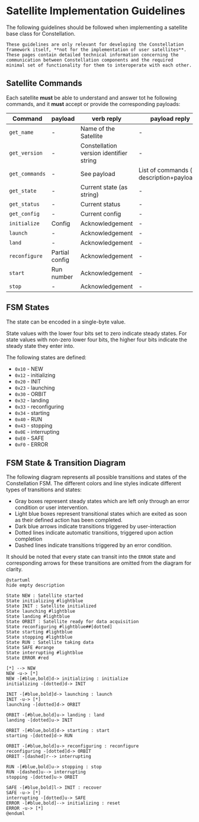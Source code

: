 # Satellite Implementation Guidelines

The following guidelines should be followed when implementing a satellite base class for Constellation.

```{note}
These guidelines are only relevant for developing the Constellation framework itself, **not for the implementation of user satellites**.
These pages contain detailed technical information concerning the communication between Constellation components and the required
minimal set of functionality for them to interoperate with each other.
```

## Satellite Commands

Each satellite **must** be able to understand and answer tot he following commands, and it **must** accept or provide the
corresponding payloads:

| Command | payload | verb reply | payload reply
| ------- | ------- | ---------- | -------------
| `get_name` | - | Name of the Satellite | -
| `get_version` | - | Constellation version identifier string | -
| `get_commands` | - | See payload | List of commands (+ description+payload?)
| `get_state` | - | Current state (as string) | -
| `get_status` | - | Current status | -
| `get_config` | - | Current config | -
| `initialize` | Config | Acknowledgement | -
| `launch` | - | Acknowledgement | -
| `land` | - | Acknowledgement | -
| `reconfigure` | Partial config | Acknowledgement | -
| `start` | Run number | Acknowledgement | -
| `stop` | - | Acknowledgement | -

## FSM States

The state can be encoded in a single-byte value.

State values with the lower four bits set to zero indicate steady states. For state values with non-zero lower four bits, the higher four bits indicate the steady state they enter into.

The following states are defined:

* `0x10` - NEW
* `0x12` - initializing
* `0x20` - INIT
* `0x23` - launching
* `0x30` - ORBIT
* `0x32` - landing
* `0x33` - reconfiguring
* `0x34` - starting
* `0x40` - RUN
* `0x43` - stopping
* `0x0E` - interrupting
* `0xE0` - SAFE
* `0xF0` - ERROR

## FSM State & Transition Diagram

The following diagram represents all possible transitions and states of the Constellation FSM. The different colors and line
styles indicate different types of transitions and states:

* Gray boxes represent steady states which are left only through an error condition or user intervention.
* Light blue boxes represent transitional states which are exited as soon as their defined action has been completed.
* Dark blue arrows indicate transitions triggered by user-interaction
* Dotted lines indicate automatic transitions, triggered upon action completion
* Dashed lines indicate transitions triggered by an error condition.

It should be noted that every state can transit into the `ERROR` state and corresponding arrows for these transitions are
omitted from the diagram for clarity.

```plantuml
@startuml
hide empty description

State NEW : Satellite started
State initializing #lightblue
State INIT : Satellite initialized
State launching #lightblue
State landing #lightblue
State ORBIT : Satellite ready for data acquisition
State reconfiguring #lightblue##[dotted]
State starting #lightblue
State stopping #lightblue
State RUN : Satellite taking data
State SAFE #orange
State interrupting #lightblue
State ERROR #red

[*] --> NEW
NEW -u-> [*]
NEW -[#blue,bold]d-> initializing : initialize
initializing -[dotted]d-> INIT

INIT -[#blue,bold]d-> launching : launch
INIT -u-> [*]
launching -[dotted]d-> ORBIT

ORBIT -[#blue,bold]u-> landing : land
landing -[dotted]u-> INIT

ORBIT -[#blue,bold]d-> starting : start
starting -[dotted]d-> RUN

ORBIT -[#blue,bold]u-> reconfiguring : reconfigure
reconfiguring -[dotted]d-> ORBIT
ORBIT -[dashed]r--> interrupting

RUN -[#blue,bold]u-> stopping : stop
RUN -[dashed]u--> interrupting
stopping -[dotted]u-> ORBIT

SAFE -[#blue,bold]l-> INIT : recover
SAFE -u-> [*]
interrupting -[dotted]u-> SAFE
ERROR -[#blue,bold]--> initializing : reset
ERROR -u-> [*]
@enduml
```
